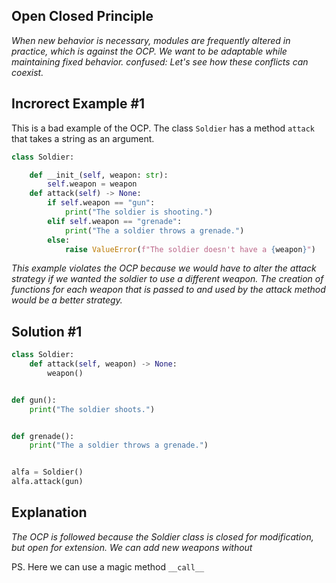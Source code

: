 ## Open Closed Principle

_When new behavior is necessary, modules are frequently altered in practice, which is against the OCP. We want to be
adaptable while maintaining fixed behavior. confused: Let's see how these conflicts can coexist._

## Incrorect Example #1

This is a bad example of the OCP. The class `Soldier` has a method `attack` that takes a string as an argument.

```python
class Soldier:

    def __init_(self, weapon: str):
        self.weapon = weapon
    def attack(self) -> None:
        if self.weapon == "gun":
            print("The soldier is shooting.")
        elif self.weapon == "grenade":
            print("The a soldier throws a grenade.")
        else:
            raise ValueError(f"The soldier doesn't have a {weapon}")
```
_This example violates the OCP because we would have to alter the attack strategy if we wanted the soldier to use a different weapon.
The creation of functions for each weapon that is passed to and used by the attack method would be a better strategy._

## Solution #1

```python
class Soldier:
    def attack(self, weapon) -> None:
        weapon()


def gun():
    print("The soldier shoots.")


def grenade():
    print("The a soldier throws a grenade.")


alfa = Soldier()
alfa.attack(gun)
```

## Explanation

_The OCP is followed because the Soldier class is closed for modification, but open for extension. We can add new weapons without_


PS. Here we can use a magic method ```__call__``` 




